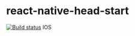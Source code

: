 # react-native-head-start

[![Build status](https://build.appcenter.ms/v0.1/apps/1a9e84d3-35ba-443c-bebb-3cbb1f65c29a/branches/master/badge)](https://appcenter.ms) IOS
